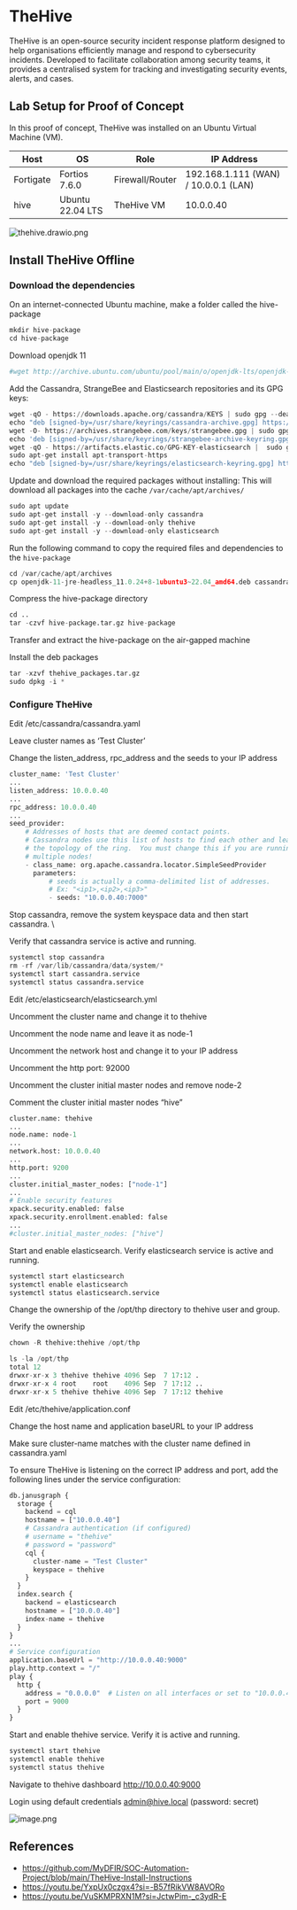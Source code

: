 # **TheHive**

TheHive is an open-source security incident response platform designed to help organisations efficiently manage and respond to cybersecurity incidents. Developed to facilitate collaboration among security teams, it provides a centralised system for tracking and investigating security events, alerts, and cases.

## **Lab Setup for Proof of Concept**

In this proof of concept, TheHive was installed on an Ubuntu Virtual Machine (VM). 

| **Host** | **OS** | **Role** | **IP Address** |
| --- | --- | --- | --- |
| Fortigate | Fortios 7.6.0 | Firewall/Router | 192.168.1.111 (WAN) / 10.0.0.1 (LAN) |
| hive | Ubuntu 22.04 LTS | TheHive VM | 10.0.0.40 |

![thehive.drawio.png](thehive.drawio.png)

## **Install TheHive Offline**

### **Download the dependencies**

On an internet-connected Ubuntu machine, make a folder called the hive-package

```python
mkdir hive-package
cd hive-package
```

Download openjdk 11

```python
#wget http://archive.ubuntu.com/ubuntu/pool/main/o/openjdk-lts/openjdk-11-jdk_11.0.24+8-1ubuntu3~22.04_amd64.deb
```

Add the Cassandra, StrangeBee and Elasticsearch repositories and its GPG keys:

```python
wget -qO - https://downloads.apache.org/cassandra/KEYS | sudo gpg --dearmor  -o /usr/share/keyrings/cassandra-archive.gpg
echo "deb [signed-by=/usr/share/keyrings/cassandra-archive.gpg] https://debian.cassandra.apache.org 40x main" | sudo tee -a /etc/apt/sources.list.d/cassandra.sources.list
wget -O- https://archives.strangebee.com/keys/strangebee.gpg | sudo gpg --dearmor -o /usr/share/keyrings/strangebee-archive-keyring.gpg
echo 'deb [signed-by=/usr/share/keyrings/strangebee-archive-keyring.gpg] https://deb.strangebee.com thehive-5.2 main' | sudo tee -a /etc/apt/sources.list.d/strangebee.list
wget -qO - https://artifacts.elastic.co/GPG-KEY-elasticsearch |  sudo gpg --dearmor -o /usr/share/keyrings/elasticsearch-keyring.gpg
sudo apt-get install apt-transport-https
echo "deb [signed-by=/usr/share/keyrings/elasticsearch-keyring.gpg] https://artifacts.elastic.co/packages/8.x/apt stable main" |  sudo tee /etc/apt/sources.list.d/elastic-8.x.list
```

Update and download the required packages without installing:
This will download all packages into the cache `/var/cache/apt/archives/`

```python
sudo apt update
sudo apt-get install -y --download-only cassandra
sudo apt-get install -y --download-only thehive
sudo apt-get install -y --download-only elasticsearch
```

Run the following command to copy the required files and dependencies to the `hive-package` 

```python
cd /var/cache/apt/archives
cp openjdk-11-jre-headless_11.0.24+8-1ubuntu3~22.04_amd64.deb cassandra_4.0.13_all.deb java-common_0.72build2_all.deb ca-certificates-java_20190909ubuntu1.2_all.deb thehive_5.2.14-1_all.deb elasticsearch_8.15.1_amd64.deb ~/hive-package/

```

Compress the hive-package directory

```python
cd ..
tar -czvf hive-package.tar.gz hive-package
```

Transfer and extract the hive-package on the air-gapped machine

Install the deb packages

```python
tar -xzvf thehive_packages.tar.gz
sudo dpkg -i *
```

### **Configure TheHive**

Edit /etc/cassandra/cassandra.yaml

Leave cluster names as ‘Test Cluster’

Change the listen_address, rpc_address and the seeds to your IP address

```python
cluster_name: 'Test Cluster'
...
listen_address: 10.0.0.40
...
rpc_address: 10.0.0.40
...
seed_provider:
    # Addresses of hosts that are deemed contact points. 
    # Cassandra nodes use this list of hosts to find each other and learn
    # the topology of the ring.  You must change this if you are running
    # multiple nodes!
    - class_name: org.apache.cassandra.locator.SimpleSeedProvider
      parameters:
          # seeds is actually a comma-delimited list of addresses.
          # Ex: "<ip1>,<ip2>,<ip3>"
          - seeds: "10.0.0.40:7000"
```

Stop cassandra, remove the system keyspace data and then start cassandra. \

Verify that cassandra service is active and running.

```python
systemctl stop cassandra
rm -rf /var/lib/cassandra/data/system/*
systemctl start cassandra.service
systemctl status cassandra.service
```

Edit /etc/elasticsearch/elasticsearch.yml

Uncomment the cluster name and change it to thehive

Uncomment the node name and leave it as node-1

Uncomment the network host and change it to your IP address

Uncomment the http port: 92000

Uncomment the cluster initial master nodes and remove node-2

Comment the cluster initial master nodes “hive”

```python
cluster.name: thehive
...
node.name: node-1
...
network.host: 10.0.0.40
...
http.port: 9200
...
cluster.initial_master_nodes: ["node-1"]
...
# Enable security features
xpack.security.enabled: false
xpack.security.enrollment.enabled: false
...
#cluster.initial_master_nodes: ["hive"]
```

Start and enable elasticsearch. Verify elasticsearch service is active and running.

```python
systemctl start elasticsearch
systemctl enable elasticsearch
systemctl status elasticsearch.service
```

Change the ownership of the /opt/thp directory to thehive user and group.

Verify the ownership

```python
chown -R thehive:thehive /opt/thp

ls -la /opt/thp
total 12
drwxr-xr-x 3 thehive thehive 4096 Sep  7 17:12 .
drwxr-xr-x 4 root    root    4096 Sep  7 17:12 ..
drwxr-xr-x 5 thehive thehive 4096 Sep  7 17:12 thehive
```

Edit /etc/thehive/application.conf

Change the host name and application baseURL to your IP address

Make sure cluster-name matches with the cluster name defined in cassandra.yaml

To ensure TheHive is listening on the correct IP address and port, add the following lines under the service configuration:

```python
db.janusgraph {
  storage {
    backend = cql
    hostname = ["10.0.0.40"]
    # Cassandra authentication (if configured)
    # username = "thehive"
    # password = "password"
    cql {
      cluster-name = "Test Cluster"
      keyspace = thehive
    }
  }
  index.search {
    backend = elasticsearch
    hostname = ["10.0.0.40"]
    index-name = thehive
  }
}
...
# Service configuration
application.baseUrl = "http://10.0.0.40:9000"
play.http.context = "/"
play {
  http {
    address = "0.0.0.0"  # Listen on all interfaces or set to "10.0.0.40" to bind to that IP
    port = 9000
  }
}
```

Start and enable thehive service. Verify it is active and running.

```python
systemctl start thehive
systemctl enable thehive
systemctl status thehive
```

Navigate to thehive dashboard http://10.0.0.40:9000

Login using default credentials admin@hive.local (password: secret)

![image.png](image.png)

## **References**

- https://github.com/MyDFIR/SOC-Automation-Project/blob/main/TheHive-Install-Instructions
- https://youtu.be/YxpUx0czgx4?si=-B57fRikVW8AVORo
- https://youtu.be/VuSKMPRXN1M?si=JctwPim-_c3ydR-E